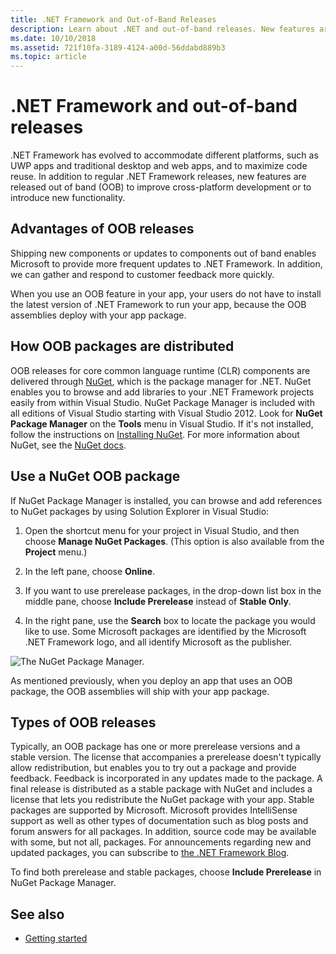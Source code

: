 ```yaml
---
title: .NET Framework and Out-of-Band Releases
description: Learn about .NET and out-of-band releases. New features are released out of band (OOB) to improve cross-platform development or to introduce new functionality.
ms.date: 10/10/2018
ms.assetid: 721f10fa-3189-4124-a00d-56ddabd889b3
ms.topic: article
---
```

# .NET Framework and out-of-band releases

.NET Framework has evolved to accommodate different platforms, such as UWP apps and traditional desktop and web apps, and to maximize code reuse. In addition to regular .NET Framework releases, new features are released out of band (OOB) to improve cross-platform development or to introduce new functionality.

## Advantages of OOB releases

Shipping new components or updates to components out of band enables Microsoft to provide more frequent updates to .NET Framework. In addition, we can gather and respond to customer feedback more quickly.

When you use an OOB feature in your app, your users do not have to install the latest version of .NET Framework to run your app, because the OOB assemblies deploy with your app package.

## How OOB packages are distributed

OOB releases for core common language runtime (CLR) components are delivered through [NuGet](https://www.nuget.org/), which is the package manager for .NET. NuGet enables you to browse and add libraries to your .NET Framework projects easily from within Visual Studio. NuGet Package Manager is included with all editions of Visual Studio starting with Visual Studio 2012. Look for **NuGet Package Manager** on the **Tools** menu in Visual Studio. If it's not installed, follow the instructions on [Installing NuGet](/nuget/install-nuget-client-tools). For more information about NuGet, see the [NuGet docs](/nuget).

## Use a NuGet OOB package

If NuGet Package Manager is installed, you can browse and add references to NuGet packages by using Solution Explorer in Visual Studio:

1. Open the shortcut menu for your project in Visual Studio, and then choose **Manage NuGet Packages**. (This option is also available from the **Project** menu.)

2. In the left pane, choose **Online**.

3. If you want to use prerelease packages, in the drop-down list box in the middle pane, choose **Include Prerelease** instead of **Stable Only**.

4. In the right pane, use the **Search** box to locate the package you would like to use. Some Microsoft packages are identified by the Microsoft .NET Framework logo, and all identify Microsoft as the publisher.

![The NuGet Package Manager.](./media/out-of-band-releases/nuget-package-manager-dialog.png)

As mentioned previously, when you deploy an app that uses an OOB package, the OOB assemblies will ship with your app package.

## Types of OOB releases

Typically, an OOB package has one or more prerelease versions and a stable version. The license that accompanies a prerelease doesn't typically allow redistribution, but enables you to try out a package and provide feedback. Feedback is incorporated in any updates made to the package. A final release is distributed as a stable package with NuGet and includes a license that lets you redistribute the NuGet package with your app. Stable packages are supported by Microsoft. Microsoft provides IntelliSense support as well as other types of documentation such as blog posts and forum answers for all packages. In addition, source code may be available with some, but not all, packages. For announcements regarding new and updated packages, you can subscribe to [the .NET Framework Blog](https://devblogs.microsoft.com/dotnet/).

To find both prerelease and stable packages, choose **Include Prerelease** in NuGet Package Manager.

## See also

- [Getting started](index.md)
